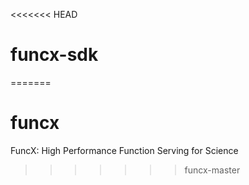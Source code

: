 <<<<<<< HEAD
# funcx-sdk
=======
# funcx
FuncX: High Performance Function Serving for Science
>>>>>>> funcx-master
